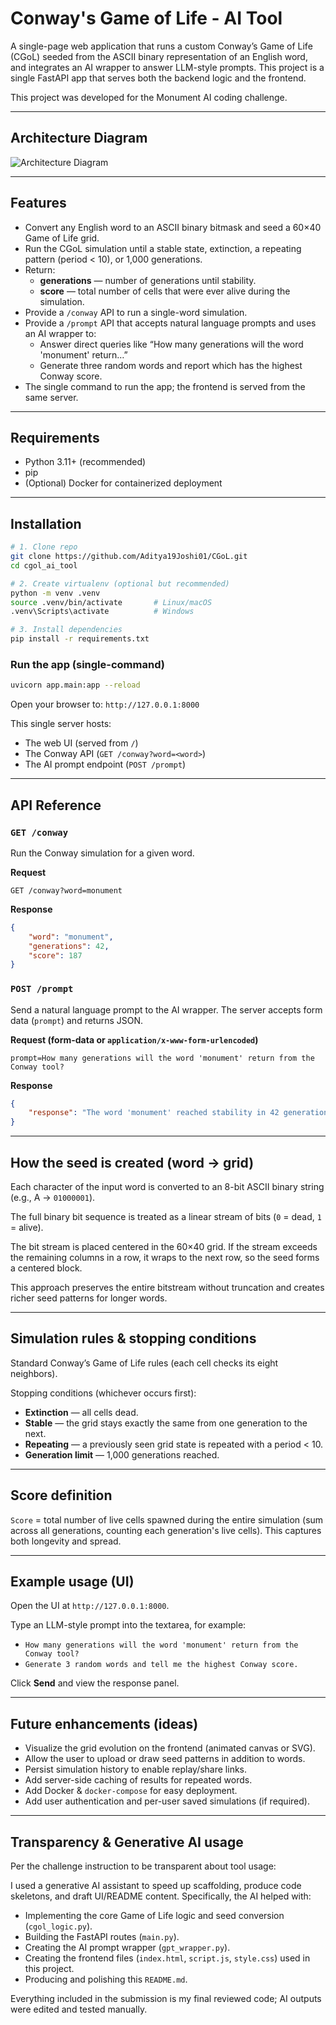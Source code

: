 # Conway's Game of Life - AI Tool

A single-page web application that runs a custom Conway’s Game of Life (CGoL) seeded from the ASCII binary representation of an English word, and integrates an AI wrapper to answer LLM-style prompts. This project is a single FastAPI app that serves both the backend logic and the frontend.

This project was developed for the Monument AI coding challenge.

-----

## Architecture Diagram

![Architecture Diagram](architecture.png)

-----

## Features

  * Convert any English word to an ASCII binary bitmask and seed a 60×40 Game of Life grid.
  * Run the CGoL simulation until a stable state, extinction, a repeating pattern (period \< 10), or 1,000 generations.
  * Return:
      * **generations** — number of generations until stability.
      * **score** — total number of cells that were ever alive during the simulation.
  * Provide a `/conway` API to run a single-word simulation.
  * Provide a `/prompt` API that accepts natural language prompts and uses an AI wrapper to:
      * Answer direct queries like “How many generations will the word 'monument' return…”
      * Generate three random words and report which has the highest Conway score.
  * The single command to run the app; the frontend is served from the same server.

-----

## Requirements

  * Python 3.11+ (recommended)
  * pip
  * (Optional) Docker for containerized deployment

-----

## Installation

```bash
# 1. Clone repo
git clone https://github.com/Aditya19Joshi01/CGoL.git
cd cgol_ai_tool

# 2. Create virtualenv (optional but recommended)
python -m venv .venv
source .venv/bin/activate       # Linux/macOS
.venv\Scripts\activate          # Windows

# 3. Install dependencies
pip install -r requirements.txt
```

### Run the app (single-command)

```bash
uvicorn app.main:app --reload
```

Open your browser to: `http://127.0.0.1:8000`

This single server hosts:

  * The web UI (served from `/`)
  * The Conway API (`GET /conway?word=<word>`)
  * The AI prompt endpoint (`POST /prompt`)

-----

## API Reference

### `GET /conway`

Run the Conway simulation for a given word.

**Request**

`GET /conway?word=monument`

**Response**

```json
{
    "word": "monument",
    "generations": 42,
    "score": 187
}
```

### `POST /prompt`

Send a natural language prompt to the AI wrapper. The server accepts form data (`prompt`) and returns JSON.

**Request (form-data or `application/x-www-form-urlencoded`)**

`prompt=How many generations will the word 'monument' return from the Conway tool?`

**Response**

```json
{
    "response": "The word 'monument' reached stability in 42 generations with a score of 187."
}
```

-----

## How the seed is created (word → grid)

Each character of the input word is converted to an 8-bit ASCII binary string (e.g., A → `01000001`).

The full binary bit sequence is treated as a linear stream of bits (`0` = dead, `1` = alive).

The bit stream is placed centered in the 60×40 grid. If the stream exceeds the remaining columns in a row, it wraps to the next row, so the seed forms a centered block.

This approach preserves the entire bitstream without truncation and creates richer seed patterns for longer words.

-----

## Simulation rules & stopping conditions

Standard Conway’s Game of Life rules (each cell checks its eight neighbors).

Stopping conditions (whichever occurs first):

  * **Extinction** — all cells dead.
  * **Stable** — the grid stays exactly the same from one generation to the next.
  * **Repeating** — a previously seen grid state is repeated with a period \< 10.
  * **Generation limit** — 1,000 generations reached.

-----

## Score definition

`Score` = total number of live cells spawned during the entire simulation (sum across all generations, counting each generation's live cells). This captures both longevity and spread.

-----

## Example usage (UI)

Open the UI at `http://127.0.0.1:8000`.

Type an LLM-style prompt into the textarea, for example:

  * `How many generations will the word 'monument' return from the Conway tool?`
  * `Generate 3 random words and tell me the highest Conway score.`

Click **Send** and view the response panel.

-----

## Future enhancements (ideas)

  * Visualize the grid evolution on the frontend (animated canvas or SVG).
  * Allow the user to upload or draw seed patterns in addition to words.
  * Persist simulation history to enable replay/share links.
  * Add server-side caching of results for repeated words.
  * Add Docker & `docker-compose` for easy deployment.
  * Add user authentication and per-user saved simulations (if required).

-----

## Transparency & Generative AI usage

Per the challenge instruction to be transparent about tool usage:

I used a generative AI assistant to speed up scaffolding, produce code skeletons, and draft UI/README content. Specifically, the AI helped with:

  * Implementing the core Game of Life logic and seed conversion (`cgol_logic.py`).
  * Building the FastAPI routes (`main.py`).
  * Creating the AI prompt wrapper (`gpt_wrapper.py`).
  * Creating the frontend files (`index.html`, `script.js`, `style.css`) used in this project.
  * Producing and polishing this `README.md`.

Everything included in the submission is my final reviewed code; AI outputs were edited and tested manually.
